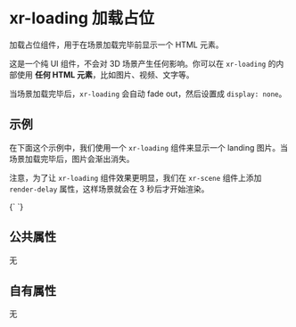 # xr-loading 加载占位

加载占位组件，用于在场景加载完毕前显示一个 HTML 元素。

这是一个纯 UI 组件，不会对 3D 场景产生任何影响。你可以在 `xr-loading` 的内部使用 **任何 HTML 元素**，比如图片、视频、文字等。

当场景加载完毕后，`xr-loading` 会自动 fade out，然后设置成 `display: none`。

## 示例

在下面这个示例中，我们使用一个 `xr-loading` 组件来显示一个 landing 图片。当场景加载完毕后，图片会渐出消失。

注意，为了让 `xr-loading` 组件效果更明显，我们在 `xr-scene` 组件上添加 `render-delay` 属性，这样场景就会在 3 秒后才开始渲染。

<CodeLive>
{`
<xr-scene render-delay="3000">
  <xr-camera radius="3" alpha="-45" beta="60"></xr-camera>
  <xr-mesh geometry="type: box"></xr-mesh>
  <xr-loading style="background: url({{ BASE_URL }}/img/social.png) center / contain no-repeat, #fff">
  </xr-loading>
</xr-scene>
`}
</CodeLive>

## 公共属性

无

## 自有属性

无
